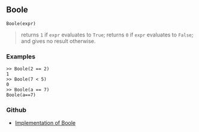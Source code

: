 ## Boole

``` 
Boole(expr)
```

> returns `1` if `expr` evaluates to `True`; returns `0` if `expr` evaluates to `False`; and gives no result otherwise.

### Examples

```   
>> Boole(2 == 2)    
1    
>> Boole(7 < 5)    
0    
>> Boole(a == 7)    
Boole(a==7) 
```

### Github

* [Implementation of Boole](https://github.com/axkr/symja_android_library/blob/master/symja_android_library/matheclipse-core/src/main/java/org/matheclipse/core/builtin/BooleanFunctions.java#L847) 
